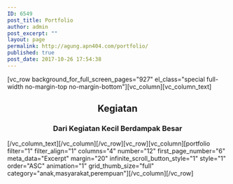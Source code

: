 ```yaml
---
ID: 6549
post_title: Portfolio
author: admin
post_excerpt: ""
layout: page
permalink: http://agung.apn404.com/portfolio/
published: true
post_date: 2017-10-26 17:54:38
---
```

[vc_row background_for_full_screen_pages="927" el_class="special full-width no-margin-top no-margin-bottom"][vc_column][vc_column_text]
<h2 style="text-align: center;">Kegiatan</h2>
<h3 style="text-align: center;">Dari Kegiatan Kecil Berdampak Besar</h3>
[/vc_column_text][/vc_column][/vc_row][vc_row][vc_column][portfolio filter="1" filter_align="1" columns="4" number="12" first_page_number="6" meta_data="Excerpt" margin="20" infinite_scroll_button_style="1" style="1" order="ASC" animation="1" grid_thumb_size="full" category="anak,masyarakat,perempuan"][/vc_column][/vc_row]